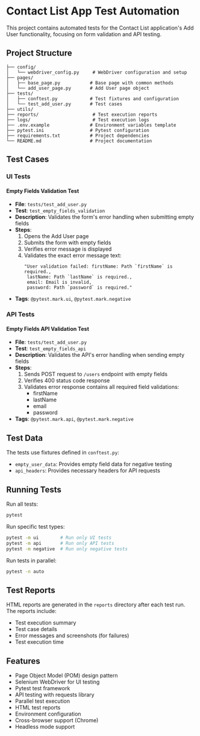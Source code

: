 # Contact List App Test Automation

This project contains automated tests for the Contact List application's Add User functionality, focusing on form validation and API testing.

## Project Structure

```
├── config/
│   └── webdriver_config.py     # WebDriver configuration and setup
├── pages/
│   ├── base_page.py           # Base page with common methods
│   └── add_user_page.py       # Add User page object
├── tests/
│   ├── conftest.py            # Test fixtures and configuration
│   └── test_add_user.py       # Test cases
├── utils/
├── reports/                    # Test execution reports
├── logs/                       # Test execution logs
├── .env.example               # Environment variables template
├── pytest.ini                 # Pytest configuration
├── requirements.txt           # Project dependencies
└── README.md                  # Project documentation
```

## Test Cases

### UI Tests

#### Empty Fields Validation Test
- **File**: `tests/test_add_user.py`
- **Test**: `test_empty_fields_validation`
- **Description**: Validates the form's error handling when submitting empty fields
- **Steps**:
  1. Opens the Add User page
  2. Submits the form with empty fields
  3. Verifies error message is displayed
  4. Validates the exact error message text:
     ```
     "User validation failed: firstName: Path `firstName` is required., 
      lastName: Path `lastName` is required., 
      email: Email is invalid, 
      password: Path `password` is required."
     ```
- **Tags**: `@pytest.mark.ui`, `@pytest.mark.negative`

### API Tests

#### Empty Fields API Validation Test
- **File**: `tests/test_add_user.py`
- **Test**: `test_empty_fields_api`
- **Description**: Validates the API's error handling when sending empty fields
- **Steps**:
  1. Sends POST request to `/users` endpoint with empty fields
  2. Verifies 400 status code response
  3. Validates error response contains all required field validations:
     - firstName
     - lastName
     - email
     - password
- **Tags**: `@pytest.mark.api`, `@pytest.mark.negative`

## Test Data

The tests use fixtures defined in `conftest.py`:
- `empty_user_data`: Provides empty field data for negative testing
- `api_headers`: Provides necessary headers for API requests

## Running Tests

Run all tests:
```bash
pytest
```

Run specific test types:
```bash
pytest -m ui        # Run only UI tests
pytest -m api       # Run only API tests
pytest -m negative  # Run only negative tests
```

Run tests in parallel:
```bash
pytest -n auto
```

## Test Reports

HTML reports are generated in the `reports` directory after each test run. The reports include:
- Test execution summary
- Test case details
- Error messages and screenshots (for failures)
- Test execution time

## Features

- Page Object Model (POM) design pattern
- Selenium WebDriver for UI testing
- Pytest test framework
- API testing with requests library
- Parallel test execution
- HTML test reports
- Environment configuration
- Cross-browser support (Chrome)
- Headless mode support 